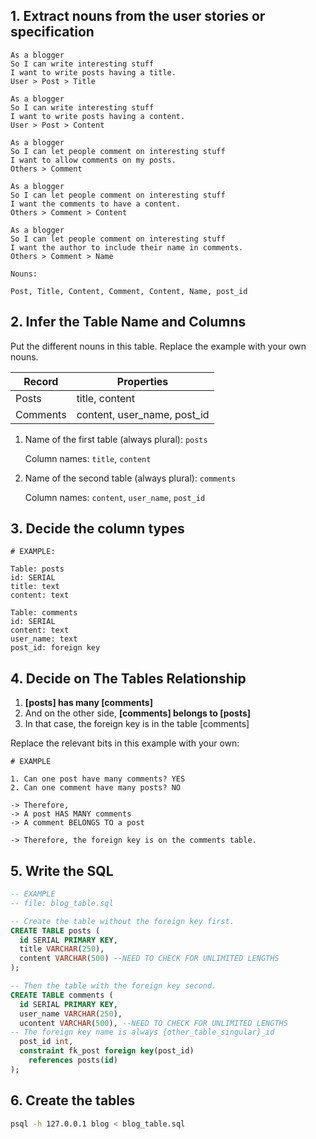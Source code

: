 ## 1. Extract nouns from the user stories or specification

```
As a blogger
So I can write interesting stuff
I want to write posts having a title.
User > Post > Title

As a blogger
So I can write interesting stuff
I want to write posts having a content.
User > Post > Content

As a blogger
So I can let people comment on interesting stuff
I want to allow comments on my posts.
Others > Comment

As a blogger
So I can let people comment on interesting stuff
I want the comments to have a content.
Others > Comment > Content

As a blogger
So I can let people comment on interesting stuff
I want the author to include their name in comments.
Others > Comment > Name

```

```
Nouns:

Post, Title, Content, Comment, Content, Name, post_id
```

## 2. Infer the Table Name and Columns

Put the different nouns in this table. Replace the example with your own nouns.

| Record                  | Properties                 |
| ---------------------   | ------------------         |
| Posts                   | title, content             |
| Comments                | content, user_name, post_id|


1. Name of the first table (always plural): `posts` 

    Column names: `title`, `content`

2. Name of the second table (always plural): `comments` 

    Column names: `content`, `user_name`, `post_id`

## 3. Decide the column types
```
# EXAMPLE:

Table: posts
id: SERIAL
title: text
content: text

Table: comments
id: SERIAL
content: text
user_name: text
post_id: foreign key
```

## 4. Decide on The Tables Relationship

1. **[posts] has many [comments]**
2. And on the other side, **[comments] belongs to [posts]**
3. In that case, the foreign key is in the table [comments]

Replace the relevant bits in this example with your own:

```
# EXAMPLE

1. Can one post have many comments? YES
2. Can one comment have many posts? NO

-> Therefore,
-> A post HAS MANY comments
-> A comment BELONGS TO a post

-> Therefore, the foreign key is on the comments table.
```
## 5. Write the SQL

```sql
-- EXAMPLE
-- file: blog_table.sql

-- Create the table without the foreign key first.
CREATE TABLE posts (
  id SERIAL PRIMARY KEY,
  title VARCHAR(250),
  content VARCHAR(500) --NEED TO CHECK FOR UNLIMITED LENGTHS
);

-- Then the table with the foreign key second.
CREATE TABLE comments (
  id SERIAL PRIMARY KEY,
  user_name VARCHAR(250),
  ucontent VARCHAR(500), --NEED TO CHECK FOR UNLIMITED LENGTHS
-- The foreign key name is always {other_table_singular}_id
  post_id int,
  constraint fk_post foreign key(post_id)
    references posts(id)
);

```

## 6. Create the tables

```bash
psql -h 127.0.0.1 blog < blog_table.sql
```